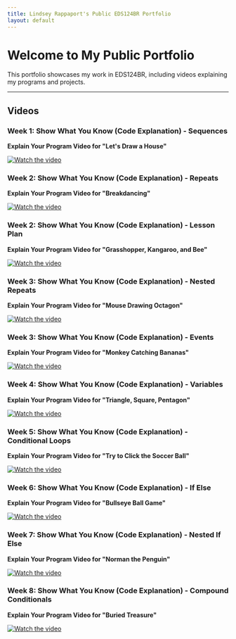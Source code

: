 ```yaml
---
title: Lindsey Rappaport's Public EDS124BR Portfolio
layout: default
---
```


# Welcome to My Public Portfolio

This portfolio showcases my work in EDS124BR, including videos explaining my programs and projects. 

---

## Videos  

### Week 1: Show What You Know (Code Explanation) - Sequences
**Explain Your Program Video for "Let's Draw a House"**
  
[![Watch the video](https://img.youtube.com/vi/XyqCvVsHpzc/0.jpg)](https://www.youtube.com/watch?v=XyqCvVsHpzc)


### Week 2: Show What You Know (Code Explanation) - Repeats
**Explain Your Program Video for "Breakdancing"**
  
[![Watch the video](https://img.youtube.com/vi/Q1taTavi4Dw/0.jpg)](https://www.youtube.com/watch?v=Q1taTavi4Dw)  


### Week 2: Show What You Know (Code Explanation) - Lesson Plan
**Explain Your Program Video for "Grasshopper, Kangaroo, and Bee"**
  
[![Watch the video](https://img.youtube.com/vi/FYUUBGSjF2k/hqdefault.jpg)](https://www.youtube.com/watch?v=FYUUBGSjF2k)  


### Week 3: Show What You Know (Code Explanation) - Nested Repeats  
**Explain Your Program Video for "Mouse Drawing Octagon"**
  
[![Watch the video](https://img.youtube.com/vi/fANu7-qLvDs/hqdefault.jpg)](https://www.youtube.com/watch?v=fANu7-qLvDs)  


### Week 3: Show What You Know (Code Explanation) - Events   
**Explain Your Program Video for "Monkey Catching Bananas"**  
  
[![Watch the video](https://img.youtube.com/vi/Cf0u_xyU_Ok/hqdefault.jpg)](https://www.youtube.com/watch?v=Cf0u_xyU_Ok)  


### Week 4: Show What You Know (Code Explanation) - Variables   
**Explain Your Program Video for "Triangle, Square, Pentagon"**  
  
[![Watch the video](https://img.youtube.com/vi/8hJtXfkKtXk/hqdefault.jpg)](https://www.youtube.com/watch?v=8hJtXfkKtXk)  


### Week 5: Show What You Know (Code Explanation) - Conditional Loops   
**Explain Your Program Video for "Try to Click the Soccer Ball"**  
  
[![Watch the video](https://img.youtube.com/vi/3WoGtqM1CG8/hqdefault.jpg)](https://youtu.be/3WoGtqM1CG8)  


### Week 6: Show What You Know (Code Explanation) - If Else   
**Explain Your Program Video for "Bullseye Ball Game"**  
  
[![Watch the video](https://img.youtube.com/vi/JzR8rX-wunA/hqdefault.jpg)](https://www.youtube.com/watch?v=JzR8rX-wunA)  


### Week 7: Show What You Know (Code Explanation) - Nested If Else   
**Explain Your Program Video for "Norman the Penguin"**  
  
[![Watch the video](https://img.youtube.com/vi/_PPA4zOQt70/hqdefault.jpg)](https://www.youtube.com/watch?v=_PPA4zOQt70)  


### Week 8: Show What You Know (Code Explanation) - Compound Conditionals   
**Explain Your Program Video for "Buried Treasure"**  
  
[![Watch the video](https://img.youtube.com/vi/oNVBuiMYRqM/hqdefault.jpg)](https://www.youtube.com/watch?v=oNVBuiMYRqM) 








